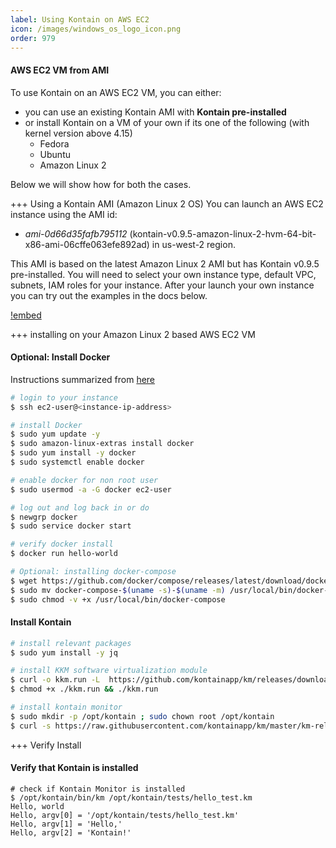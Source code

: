 ```yaml
---
label: Using Kontain on AWS EC2
icon: /images/windows_os_logo_icon.png
order: 979
---
```


#### AWS EC2 VM from AMI
To use Kontain on an AWS EC2 VM, you can either:
- you can use an existing Kontain AMI with **Kontain pre-installed**
- or install Kontain on a VM of your own if its one of the following (with kernel version above 4.15)
    - Fedora
    - Ubuntu
    - Amazon Linux 2

Below we will show how for both the cases.

+++ Using a Kontain AMI (Amazon Linux 2 OS)
You can launch an AWS EC2 instance using the AMI id: 
- *ami-0d66d35fafb795112* (kontain-v0.9.5-amazon-linux-2-hvm-64-bit-x86-ami-06cffe063efe892ad) in us-west-2 region.

This AMI is based on the latest Amazon Linux 2 AMI but has Kontain v0.9.5 pre-installed.  You will need to select your own instance type, default VPC, subnets, IAM roles for your instance.  After your launch your own instance you can try out the examples in the docs below.

[!embed](https://youtu.be/YX8sUiFyb2k)

+++ installing on your Amazon Linux 2 based AWS EC2 VM
#### Optional: Install Docker
Instructions summarized from [here](https://docs.aws.amazon.com/AmazonECS/latest/developerguide/docker-basics.html)

```bash
# login to your instance
$ ssh ec2-user@<instance-ip-address>

# install Docker
$ sudo yum update -y
$ sudo amazon-linux-extras install docker
$ sudo yum install -y docker
$ sudo systemctl enable docker

# enable docker for non root user
$ sudo usermod -a -G docker ec2-user

# log out and log back in or do
$ newgrp docker
$ sudo service docker start

# verify docker install
$ docker run hello-world

# Optional: installing docker-compose
$ wget https://github.com/docker/compose/releases/latest/download/docker-compose-$(uname -s)-$(uname -m)
$ sudo mv docker-compose-$(uname -s)-$(uname -m) /usr/local/bin/docker-compose
$ sudo chmod -v +x /usr/local/bin/docker-compose
```


#### Install Kontain
```bash
# install relevant packages
$ sudo yum install -y jq

# install KKM software virtualization module
$ curl -o kkm.run -L  https://github.com/kontainapp/km/releases/download/v0.9.5/kkm.run
$ chmod +x ./kkm.run && ./kkm.run

# install kontain monitor
$ sudo mkdir -p /opt/kontain ; sudo chown root /opt/kontain
$ curl -s https://raw.githubusercontent.com/kontainapp/km/master/km-releases/kontain-install.sh | sudo bash
```

+++ Verify Install
#### Verify that Kontain is installed
```shell
# check if Kontain Monitor is installed
$ /opt/kontain/bin/km /opt/kontain/tests/hello_test.km
Hello, world
Hello, argv[0] = '/opt/kontain/tests/hello_test.km'
Hello, argv[1] = 'Hello,'
Hello, argv[2] = 'Kontain!'
```

